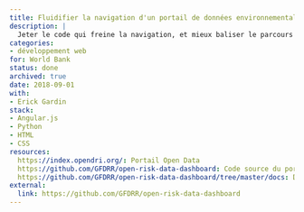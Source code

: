 ```yaml
---
title: Fluidifier la navigation d'un portail de données environnementales
description: |
  Jeter le code qui freine la navigation, et mieux baliser le parcours utilisateur.
categories:
- développement web
for: World Bank
status: done
archived: true
date: 2018-09-01
with:
- Erick Gardin
stack:
- Angular.js
- Python
- HTML
- CSS
resources:
  https://index.opendri.org/: Portail Open Data
  https://github.com/GFDRR/open-risk-data-dashboard: Code source du portail
  https://github.com/GFDRR/open-risk-data-dashboard/tree/master/docs: Documentation et entretiens utilisateurs
external:
  link: https://github.com/GFDRR/open-risk-data-dashboard
---
```

